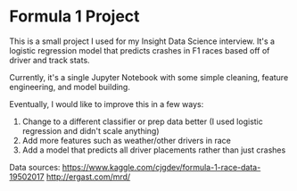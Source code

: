 # Formula 1 Project

This is a small project I used for my Insight Data Science interview. It's a logistic regression model that predicts crashes in F1 races based off of driver and track stats.

Currently, it's a single Jupyter Notebook with some simple cleaning, feature engineering, and model building.

Eventually, I would like to improve this in a few ways:
  1. Change to a different classifier or prep data better (I used logistic regression and didn't scale anything)
  2. Add more features such as weather/other drivers in race
  3. Add a model that predicts all driver placements rather than just crashes
  
Data sources:
https://www.kaggle.com/cjgdev/formula-1-race-data-19502017
http://ergast.com/mrd/
